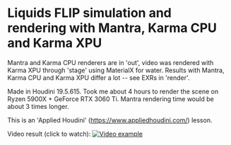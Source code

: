 # Liquids FLIP simulation and rendering with Mantra, Karma CPU and Karma XPU

Mantra and Karma CPU renderers are in 'out', video was rendered with Karma XPU through 'stage' using MaterialX for water. Results with Mantra, Karma CPU and Karma XPU differ a lot -- see EXRs in 'render'.

Made in Houdini 19.5.615. Took me about 4 hours to render the scene on Ryzen 5900X + GeForce RTX 3060 Ti. Mantra rendering time would be about 3 times longer.

This is an 'Applied Houdini' (https://www.appliedhoudini.com/) lesson.

Video result (click to watch): [![Video example](https://img.youtube.com/vi/fmZleJUKjds/0.jpg)](https://www.youtube.com/video/fmZleJUKjds "Applied Houdini - Liquids 1, Karma XPU")
